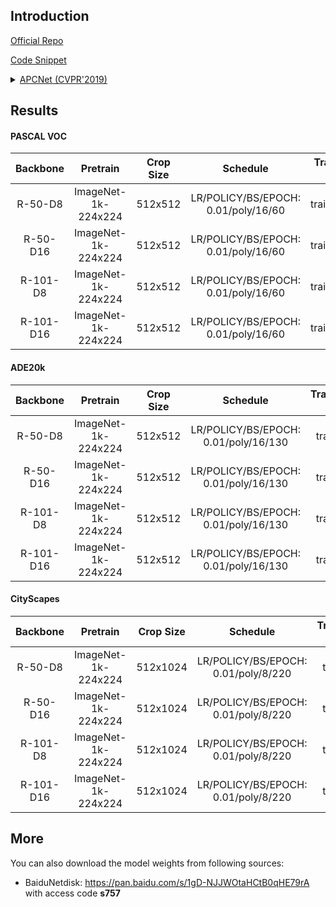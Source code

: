 ## Introduction

<a href="https://github.com/Junjun2016/APCNet">Official Repo</a>

<a href="https://github.com/SegmentationBLWX/sssegmentation/blob/main/ssseg/modules/models/segmentors/apcnet/apcnet.py">Code Snippet</a>

<details>
<summary align="left"><a href="https://openaccess.thecvf.com/content_CVPR_2019/papers/He_Adaptive_Pyramid_Context_Network_for_Semantic_Segmentation_CVPR_2019_paper.pdf">APCNet (CVPR'2019)</a></summary>

```latex
@InProceedings{He_2019_CVPR,
    author = {He, Junjun and Deng, Zhongying and Zhou, Lei and Wang, Yali and Qiao, Yu},
    title = {Adaptive Pyramid Context Network for Semantic Segmentation},
    booktitle = {Proceedings of the IEEE/CVF Conference on Computer Vision and Pattern Recognition (CVPR)},
    month = {June},
    year = {2019}
}
```

</details>


## Results

#### PASCAL VOC

| Backbone  | Pretrain              | Crop Size  | Schedule                             | Train/Eval Set  | mIoU   | Download                                                                                                                                                                                                                                                                                                                                                                           |
| :-:       | :-:                   | :-:        | :-:                                  | :-:             | :-:    | :-:                                                                                                                                                                                                                                                                                                                                                                                |
| R-50-D8   | ImageNet-1k-224x224   | 512x512    | LR/POLICY/BS/EPOCH: 0.01/poly/16/60  | trainaug/val    | 76.97% | [cfg](https://raw.githubusercontent.com/SegmentationBLWX/sssegmentation/main/ssseg/configs/apcnet/apcnet_resnet50os8_voc.py) &#124; [model](https://github.com/SegmentationBLWX/modelstore/releases/download/ssseg_apcnet/apcnet_resnet50os8_voc.pth) &#124; [log](https://github.com/SegmentationBLWX/modelstore/releases/download/ssseg_apcnet/apcnet_resnet50os8_voc.log)       |
| R-50-D16  | ImageNet-1k-224x224   | 512x512    | LR/POLICY/BS/EPOCH: 0.01/poly/16/60  | trainaug/val    | 75.82% | [cfg](https://raw.githubusercontent.com/SegmentationBLWX/sssegmentation/main/ssseg/configs/apcnet/apcnet_resnet50os16_voc.py) &#124; [model](https://github.com/SegmentationBLWX/modelstore/releases/download/ssseg_apcnet/apcnet_resnet50os16_voc.pth) &#124; [log](https://github.com/SegmentationBLWX/modelstore/releases/download/ssseg_apcnet/apcnet_resnet50os16_voc.log)    |
| R-101-D8  | ImageNet-1k-224x224   | 512x512    | LR/POLICY/BS/EPOCH: 0.01/poly/16/60  | trainaug/val    | 78.99% | [cfg](https://raw.githubusercontent.com/SegmentationBLWX/sssegmentation/main/ssseg/configs/apcnet/apcnet_resnet101os8_voc.py) &#124; [model](https://github.com/SegmentationBLWX/modelstore/releases/download/ssseg_apcnet/apcnet_resnet101os8_voc.pth) &#124; [log](https://github.com/SegmentationBLWX/modelstore/releases/download/ssseg_apcnet/apcnet_resnet101os8_voc.log)    |
| R-101-D16 | ImageNet-1k-224x224   | 512x512    | LR/POLICY/BS/EPOCH: 0.01/poly/16/60  | trainaug/val    | 77.98% | [cfg](https://raw.githubusercontent.com/SegmentationBLWX/sssegmentation/main/ssseg/configs/apcnet/apcnet_resnet101os16_voc.py) &#124; [model](https://github.com/SegmentationBLWX/modelstore/releases/download/ssseg_apcnet/apcnet_resnet101os16_voc.pth) &#124; [log](https://github.com/SegmentationBLWX/modelstore/releases/download/ssseg_apcnet/apcnet_resnet101os16_voc.log) |

#### ADE20k

| Backbone  | Pretrain              | Crop Size  | Schedule                             | Train/Eval Set  | mIoU   | Download                                                                                                                                                                                                                                                                                                                                                                                    |
| :-:       | :-:                   | :-:        | :-:                                  | :-:             | :-:    | :-:                                                                                                                                                                                                                                                                                                                                                                                         |
| R-50-D8   | ImageNet-1k-224x224   | 512x512    | LR/POLICY/BS/EPOCH: 0.01/poly/16/130 | train/val       | 43.47% | [cfg](https://raw.githubusercontent.com/SegmentationBLWX/sssegmentation/main/ssseg/configs/apcnet/apcnet_resnet50os8_ade20k.py) &#124; [model](https://github.com/SegmentationBLWX/modelstore/releases/download/ssseg_apcnet/apcnet_resnet50os8_ade20k.pth) &#124; [log](https://github.com/SegmentationBLWX/modelstore/releases/download/ssseg_apcnet/apcnet_resnet50os8_ade20k.log)       |
| R-50-D16  | ImageNet-1k-224x224   | 512x512    | LR/POLICY/BS/EPOCH: 0.01/poly/16/130 | train/val       | 41.54% | [cfg](https://raw.githubusercontent.com/SegmentationBLWX/sssegmentation/main/ssseg/configs/apcnet/apcnet_resnet50os16_ade20k.py) &#124; [model](https://github.com/SegmentationBLWX/modelstore/releases/download/ssseg_apcnet/apcnet_resnet50os16_ade20k.pth) &#124; [log](https://github.com/SegmentationBLWX/modelstore/releases/download/ssseg_apcnet/apcnet_resnet50os16_ade20k.log)    |
| R-101-D8  | ImageNet-1k-224x224   | 512x512    | LR/POLICY/BS/EPOCH: 0.01/poly/16/130 | train/val       | 45.74% | [cfg](https://raw.githubusercontent.com/SegmentationBLWX/sssegmentation/main/ssseg/configs/apcnet/apcnet_resnet101os8_ade20k.py) &#124; [model](https://github.com/SegmentationBLWX/modelstore/releases/download/ssseg_apcnet/apcnet_resnet101os8_ade20k.pth) &#124; [log](https://github.com/SegmentationBLWX/modelstore/releases/download/ssseg_apcnet/apcnet_resnet101os8_ade20k.log)    |
| R-101-D16 | ImageNet-1k-224x224   | 512x512    | LR/POLICY/BS/EPOCH: 0.01/poly/16/130 | train/val       | 43.48% | [cfg](https://raw.githubusercontent.com/SegmentationBLWX/sssegmentation/main/ssseg/configs/apcnet/apcnet_resnet101os16_ade20k.py) &#124; [model](https://github.com/SegmentationBLWX/modelstore/releases/download/ssseg_apcnet/apcnet_resnet101os16_ade20k.pth) &#124; [log](https://github.com/SegmentationBLWX/modelstore/releases/download/ssseg_apcnet/apcnet_resnet101os16_ade20k.log) |

#### CityScapes

| Backbone  | Pretrain              | Crop Size  | Schedule                             | Train/Eval Set  | mIoU   | Download                                                                                                                                                                                                                                                                                                                                                                                                |
| :-:       | :-:                   | :-:        | :-:                                  | :-:             | :-:    | :-:                                                                                                                                                                                                                                                                                                                                                                                                     |
| R-50-D8   | ImageNet-1k-224x224   | 512x1024   | LR/POLICY/BS/EPOCH: 0.01/poly/8/220  | train/val       | 79.02% | [cfg](https://raw.githubusercontent.com/SegmentationBLWX/sssegmentation/main/ssseg/configs/apcnet/apcnet_resnet50os8_cityscapes.py) &#124; [model](https://github.com/SegmentationBLWX/modelstore/releases/download/ssseg_apcnet/apcnet_resnet50os8_cityscapes.pth) &#124; [log](https://github.com/SegmentationBLWX/modelstore/releases/download/ssseg_apcnet/apcnet_resnet50os8_cityscapes.log)       |
| R-50-D16  | ImageNet-1k-224x224   | 512x1024   | LR/POLICY/BS/EPOCH: 0.01/poly/8/220  | train/val       | 76.97% | [cfg](https://raw.githubusercontent.com/SegmentationBLWX/sssegmentation/main/ssseg/configs/apcnet/apcnet_resnet50os16_cityscapes.py) &#124; [model](https://github.com/SegmentationBLWX/modelstore/releases/download/ssseg_apcnet/apcnet_resnet50os16_cityscapes.pth) &#124; [log](https://github.com/SegmentationBLWX/modelstore/releases/download/ssseg_apcnet/apcnet_resnet50os16_cityscapes.log)    |
| R-101-D8  | ImageNet-1k-224x224   | 512x1024   | LR/POLICY/BS/EPOCH: 0.01/poly/8/220  | train/val       | 79.71% | [cfg](https://raw.githubusercontent.com/SegmentationBLWX/sssegmentation/main/ssseg/configs/apcnet/apcnet_resnet101os8_cityscapes.py) &#124; [model](https://github.com/SegmentationBLWX/modelstore/releases/download/ssseg_apcnet/apcnet_resnet101os8_cityscapes.pth) &#124; [log](https://github.com/SegmentationBLWX/modelstore/releases/download/ssseg_apcnet/apcnet_resnet101os8_cityscapes.log)    |
| R-101-D16 | ImageNet-1k-224x224   | 512x1024   | LR/POLICY/BS/EPOCH: 0.01/poly/8/220  | train/val       | 78.53% | [cfg](https://raw.githubusercontent.com/SegmentationBLWX/sssegmentation/main/ssseg/configs/apcnet/apcnet_resnet101os16_cityscapes.py) &#124; [model](https://github.com/SegmentationBLWX/modelstore/releases/download/ssseg_apcnet/apcnet_resnet101os16_cityscapes.pth) &#124; [log](https://github.com/SegmentationBLWX/modelstore/releases/download/ssseg_apcnet/apcnet_resnet101os16_cityscapes.log) |


## More

You can also download the model weights from following sources:

- BaiduNetdisk: https://pan.baidu.com/s/1gD-NJJWOtaHCtB0qHE79rA with access code **s757**